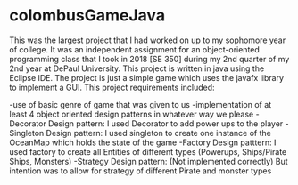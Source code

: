 # colombusGameJava



This was the largest project that I had worked on up to my sophomore year of college. It was an independent assignment for an object-oriented programming class that I took in 2018 [SE 350] during my 2nd quarter of my 2nd year at DePaul University. This project is written in java using the Eclipse IDE. The project is just a simple game which uses the javafx library to implement a GUI. This project requirements included:
  
  -use of basic genre of game that was given to us
  -implementation of at least 4 object oriented design patterns in whatever way we please
    -Decorator Design pattern: I used Decorator to add power ups to the player
    -Singleton Design pattern: I used singleton to create one instance of the OceanMap which holds the state of the game
    -Factory Design patttern: I used factory to create all Entities of different types (Powerups, Ships/Pirate Ships, Monsters)
    -Strategy Design pattern: (Not implemented correctly) But intention was to allow for strategy of different Pirate and monster types
